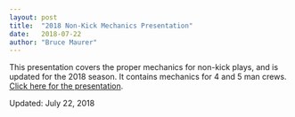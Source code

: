 ```yaml
---
layout: post
title:  "2018 Non-Kick Mechanics Presentation"
date:   2018-07-22
author: "Bruce Maurer"
---
```


This presentation covers the proper mechanics for non-kick plays, and is updated
for the 2018 season. It contains mechanics for 4 and 5 man crews. [Click here for
the
presentation](https://storage.googleapis.com/ohsaa-websites/mechanics/2018%20Non%20Kick%20Plays%20PPT%205%20and%20%204%20Man.pptx).

Updated: July 22, 2018
